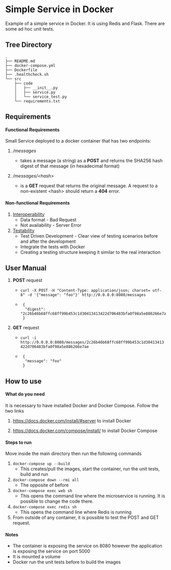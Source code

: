 # Simple Service in Docker
Example of a simple service in Docker. It is using Redis and Flask. There are some ad hoc unit tests.


## Tree Directory
```
.
├── README.md
├── docker-compose.yml
├── Dockerfile
├── .healthcheck.sh
└── src
    ├── code
    │   ├── __init__.py
    │   ├── service.py
    │   └── service_test.py
    └── requirements.txt
```


## Requirements

#### Functional Requirements
Small Service deployed to a docker container that has two endpoints:

  1. */messages*
     - takes a message (a string) as a **POST** and returns the SHA256 hash digest of that message (in hexadecimal format)
  
  2. */messages/\<hash\>*
      - is a **GET** request that returns the original message. A request to a non-existent \<hash\> should return a **404** error.


#### Non-functional Requirements

  1. [Interoperability](https://en.wikipedia.org/wiki/Interoperability)
     - Data format - Bad Request
     - Not availability - Server Error
  2. [Testability](https://en.wikipedia.org/wiki/Software_testability)
     - Test Driven Development - Clear view of testing scenarios before and after the development
     - Integrate the tests with Docker
     - Creating a testing structure keeping it similar to the real interaction
      
      
## User Manual

  1. **POST** request
     - `curl -X POST -H "Content-Type: application/json; charset= utf-8" -d '{"message": "foo"}' http://0.0.0.0:8080/messages`
     - 
       ```
        {
         "digest": "2c26b46b68ffc68ff99b453c1d30413413422d706483bfa0f98a5e886266e7ae"
        }
       ```

  2. **GET** request
     - `curl -i http://0.0.0.0:8080/messages/2c26b46b68ffc68ff99b453c1d30413413422d706483bfa0f98a5e886266e7ae`
     - 
        ```
         {
          "message": "foo"
         }
        ```
        
## How to use

#### What do you need
It is necessary to have installed Docker and Docker Compose. Follow the two links

  1. https://docs.docker.com/install/#server to install Docker
    
  2. https://docs.docker.com/compose/install/ to install Docker Compose
    
#### Steps to run
Move inside the main directory then run the following commands
 
  1. `docker-compose up --build` 
     - This creates/pull the images, start the container, run the unit tests, build and run
  2. `docker-compose down --rmi all`
     - The opposite of before
  3. `docker-compose exec web sh`
     - This opens the command line where the microservice is running. It is possible to change the code there.
  4. `docker-compose exec redis sh`
     - This opens the command line where Redis is running
  5. From outside of any container, it is possible to test the POST and GET request.
       
#### Notes
  - The container is exposing the service on 8080 however the application is exposing the service on port 5000
  - It is mounted a volume
  - Docker run the unit tests before to build the images
